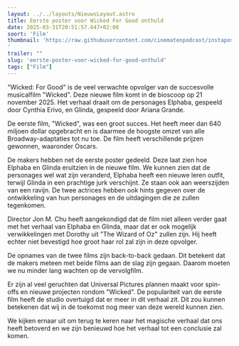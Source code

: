 ```yaml
---
layout: ../../layouts/NieuwsLayout.astro
title: Eerste poster voor Wicked For Good onthuld
date: 2025-03-31T20:51:57.647+02:00
soort: 'Film'
thumbnail: 'https://raw.githubusercontent.com/cinematenpodcast/instapost/refs/heads/main/images/Wickedforgood.jpg
'
trailer: ""
slug: 'eerste-poster-voor-wicked-for-good-onthuld'
tags: ["Film"]
---
```


"Wicked: For Good" is de veel verwachte opvolger van de succesvolle musicalfilm
"Wicked". Deze nieuwe film komt in de bioscoop op 21 november 2025. Het verhaal
draait om de personages Elphaba, gespeeld door Cynthia Erivo, en Glinda,
gespeeld door Ariana Grande.

De eerste film, "Wicked", was een groot succes. Het heeft meer dan 640 miljoen
dollar opgebracht en is daarmee de hoogste omzet van alle Broadway-adaptaties
tot nu toe. De film heeft verschillende prijzen gewonnen, waaronder Oscars.

De makers hebben net de eerste poster gedeeld. Deze laat zien hoe Elphaba en
Glinda eruitzien in de nieuwe film. We kunnen zien dat de personages wel wat
zijn veranderd, Elphaba heeft een nieuwe leren outfit, terwijl Glinda in een
prachtige jurk verschijnt. Ze staan ook aan weerszijden van een ravijn. De twee
actrices hebben ook hints gegeven over de ontwikkeling van hun personages en de
uitdagingen die ze zullen tegenkomen.

Director Jon M. Chu heeft aangekondigd dat de film niet alleen verder gaat met
het verhaal van Elphaba en Glinda, maar dat er ook mogelijk verwikkelingen met
Dorothy uit "The Wizard of Oz" zullen zijn. Hij heeft echter niet bevestigd hoe
groot haar rol zal zijn in deze opvolger.

De opnames van de twee films zijn back-to-back gedaan. Dit betekent dat de
makers meteen met beide films aan de slag zijn gegaan. Daarom moeten we nu
minder lang wachten op de vervolgfilm.

Er zijn al veel geruchten dat Universal Pictures plannen maakt voor spin-offs en
nieuwe projecten rondom "Wicked". De populariteit van de eerste film heeft de
studio overtuigd dat er meer in dit verhaal zit. Dit zou kunnen betekenen dat
wij in de toekomst nog meer van deze wereld kunnen zien.

We kijken ernaar uit om terug te keren naar het magische verhaal dat ons heeft
betoverd en we zijn benieuwd hoe het verhaal tot een conclusie zal komen.